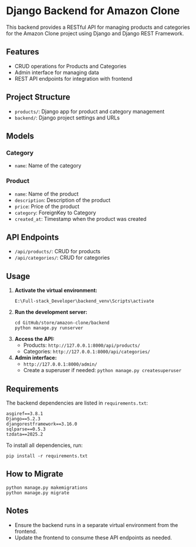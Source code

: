 # Django Backend for Amazon Clone

This backend provides a RESTful API for managing products and categories for the Amazon Clone project using Django and Django REST Framework.

## Features
- CRUD operations for Products and Categories
- Admin interface for managing data
- REST API endpoints for integration with frontend

## Project Structure
- `products/`: Django app for product and category management
- `backend/`: Django project settings and URLs

## Models
### Category
- `name`: Name of the category

### Product
- `name`: Name of the product
- `description`: Description of the product
- `price`: Price of the product
- `category`: ForeignKey to Category
- `created_at`: Timestamp when the product was created

## API Endpoints
- `/api/products/`: CRUD for products
- `/api/categories/`: CRUD for categories

## Usage
1. **Activate the virtual environment:**
   ```
   E:\Full-stack_Developer\backend_venv\Scripts\activate
   ```
2. **Run the development server:**
   ```
   cd GitHub/store/amazon-clone/backend
   python manage.py runserver
   ```
3. **Access the API:**
   - Products: `http://127.0.0.1:8000/api/products/`
   - Categories: `http://127.0.0.1:8000/api/categories/`
4. **Admin interface:**
   - `http://127.0.0.1:8000/admin/`
   - Create a superuser if needed: `python manage.py createsuperuser`

## Requirements

The backend dependencies are listed in `requirements.txt`:

```
asgiref==3.8.1
Django==5.2.3
djangorestframework==3.16.0
sqlparse==0.5.3
tzdata==2025.2
```

To install all dependencies, run:

```
pip install -r requirements.txt
```

## How to Migrate
```
python manage.py makemigrations
python manage.py migrate
```

## Notes
- Ensure the backend runs in a separate virtual environment from the frontend.
- Update the frontend to consume these API endpoints as needed. 
